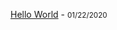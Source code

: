[Hello World](https://arshiamidos.github.io/blog/?id=https://raw.githubusercontent.com/Arshiamidos/hello-world-blog/master/README.md) - <small> 01/22/2020<small>
